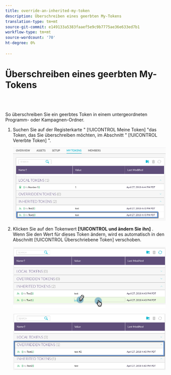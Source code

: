 ```yaml
---
title: override-an-inherited-my-token
description: Überschreiben eines geerbten My-Tokens
translation-type: tm+mt
source-git-commit: e149133a5383faaef5e9c9b7775ae36e633ed7b1
workflow-type: tm+mt
source-wordcount: '70'
ht-degree: 0%

---
```



# Überschreiben eines geerbten My-Tokens

<br> 

So überschreiben Sie ein geerbtes Token in einem untergeordneten Programm- oder Kampagnen-Ordner.

1. Suchen Sie auf der Registerkarte &quot; [!UICONTROL Meine Token] &quot;das Token, das Sie überschreiben möchten, im Abschnitt &quot; [!UICONTROL Vererbte Token] &quot;.

   ![Bild eins](/help/sky/assets/my-tokens/override-an-inherited-my-token/override-an-inherited-my-token-1.png)

1. Klicken Sie auf den Tokenwert **[!UICONTROL und ändern Sie ihn]** . Wenn Sie den Wert für dieses Token ändern, wird es automatisch in den Abschnitt [!UICONTROL Überschriebene Token] verschoben.

   ![Bild zwei](/help/sky/assets/my-tokens/override-an-inherited-my-token/override-an-inherited-my-token-2.png)

   ![Bild drei](/help/sky/assets/my-tokens/override-an-inherited-my-token/override-an-inherited-my-token-3.png)